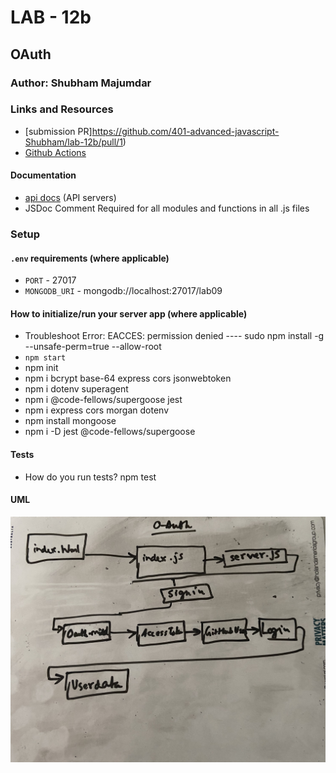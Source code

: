 # LAB - 12b

## OAuth

### Author: Shubham Majumdar

### Links and Resources
* [submission PR]https://github.com/401-advanced-javascript-Shubham/lab-12b/pull/1)
* [Github Actions](https://github.com/401-advanced-javascript-Shubham/lab-12b/actions)

#### Documentation
* [api docs](http://xyz.com/api-docs) (API servers)
* JSDoc Comment Required for all modules and functions in all .js files

### Setup
#### `.env` requirements (where applicable)
* `PORT` - 27017
* `MONGODB_URI` - mongodb://localhost:27017/lab09

#### How to initialize/run your server app (where applicable)
* Troubleshoot Error: EACCES: permission denied ---- sudo npm install -g --unsafe-perm=true --allow-root 
* `npm start`
* npm init
* npm i bcrypt base-64 express cors jsonwebtoken
* npm i dotenv superagent
* npm i @code-fellows/supergoose jest
* npm i express cors morgan dotenv
* npm install mongoose
* npm i -D jest @code-fellows/supergoose

  
#### Tests
* How do you run tests?
npm test

#### UML
![UML Diagram](whiteboard.jpg)
